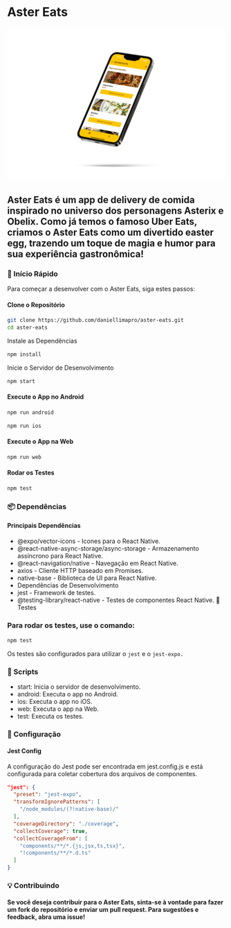 # Aster Eats

![Aster Eats](https://github.com/daniellimapro/aster-eats/blob/main/assets/images/mock1.jpg?raw=true)

## Aster Eats é um app de delivery de comida inspirado no universo dos personagens Asterix e Obelix. Como já temos o famoso Uber Eats, criamos o Aster Eats como um divertido easter egg, trazendo um toque de magia e humor para sua experiência gastronômica!

### 🚀 Início Rápido

Para começar a desenvolver com o Aster Eats, siga estes passos:

#### Clone o Repositório

```bash
git clone https://github.com/daniellimapro/aster-eats.git
cd aster-eats
```

Instale as Dependências

```bash
npm install
```

Inicie o Servidor de Desenvolvimento

```bash
npm start
```

#### Execute o App no Android

```bash
npm run android
```

```bash
npm run ios
```

#### Execute o App na Web

```bash
npm run web
```

#### Rodar os Testes

```bash
npm test
```

### 📦 Dependências

#### Principais Dependências

- @expo/vector-icons - Icones para o React Native.
- @react-native-async-storage/async-storage - Armazenamento assíncrono para React Native.
- @react-navigation/native - Navegação em React Native.
- axios - Cliente HTTP baseado em Promises.
- native-base - Biblioteca de UI para React Native.
- Dependências de Desenvolvimento
- jest - Framework de testes.
- @testing-library/react-native - Testes de componentes React Native.
  🧪 Testes

### Para rodar os testes, use o comando:

```bash
npm test
```

Os testes são configurados para utilizar o `jest` e o `jest-expo.`

### 📝 Scripts

- start: Inicia o servidor de desenvolvimento.
- android: Executa o app no Android.
- ios: Executa o app no iOS.
- web: Executa o app na Web.
- test: Executa os testes.

### 🔧 Configuração

#### Jest Config

A configuração do Jest pode ser encontrada em jest.config.js e está configurada para coletar cobertura dos arquivos de componentes.

```json
"jest": {
  "preset": "jest-expo",
  "transformIgnorePatterns": [
    "/node_modules/(?!native-base)/"
  ],
  "coverageDirectory": "./coverage",
  "collectCoverage": true,
  "collectCoverageFrom": [
    "components/**/*.{js,jsx,ts,tsx}",
    "!components/**/*.d.ts"
  ]
}
```

### 💡 Contribuindo

#### Se você deseja contribuir para o Aster Eats, sinta-se à vontade para fazer um fork do repositório e enviar um pull request. Para sugestões e feedback, abra uma issue!

